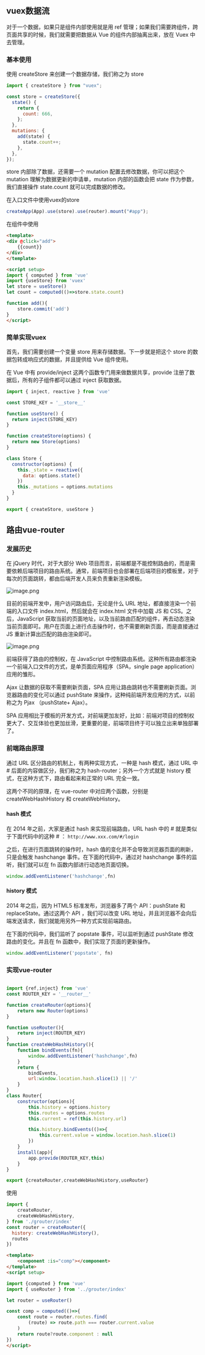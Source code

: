 ## vuex数据流


对于一个数据，如果只是组件内部使用就是用 ref 管理；如果我们需要跨组件，跨页面共享的时候，我们就需要把数据从 Vue 的组件内部抽离出来，放在 Vuex 中去管理。

### 基本使用

使用 createStore 来创建一个数据存储，我们称之为 store

```js
import { createStore } from "vuex";

const store = createStore({
  state() {
    return {
      count: 666,
    };
  },
  mutations: {
    add(state) {
      state.count++;
    },
  },
});
```

store 内部除了数据，还需要一个 mutation 配置去修改数据，你可以把这个 mutation 理解为数据更新的申请单，mutation 内部的函数会把 state 作为参数，我们直接操作 state.count 就可以完成数据的修改。

在入口文件中使用vuex的store
```js
createApp(App).use(store).use(router).mount("#app");
```

在组件中使用
```html
<template>
<div @click="add">
    {{count}}
</div>
</template>

<script setup>
import { computed } from 'vue'
import {useStore} from 'vuex'
let store = useStore()
let count = computed(()=>store.state.count)

function add(){
    store.commit('add')
}
</script>
```


### 简单实现vuex

首先，我们需要创建一个变量 store 用来存储数据。下一步就是把这个 store 的数据包转成响应式的数据，并且提供给 Vue 组件使用。

在 Vue 中有 provide/inject 这两个函数专门用来做数据共享，provide 注册了数据后，所有的子组件都可以通过 inject 获取数据。

```js
import { inject, reactive } from 'vue'

const STORE_KEY = '__store__'

function useStore() {
  return inject(STORE_KEY)
}

function createStore(options) {
  return new Store(options)
}

class Store {
  constructor(options) {
    this._state = reactive({
      data: options.state()
    })
    this._mutations = options.mutations
  }
}

export { createStore, useStore }
```


## 路由vue-router

### 发展历史

在 jQuery 时代，对于大部分 Web 项目而言，前端都是不能控制路由的，而是需要依赖后端项目的路由系统。通常，前端项目也会部署在后端项目的模板里，对于每次的页面跳转，都由后端开发人员来负责重新渲染模板。

![image.png](https://p9-juejin.byteimg.com/tos-cn-i-k3u1fbpfcp/9dec26a3999946beb19fa919f1e61179~tplv-k3u1fbpfcp-watermark.image?)


目前的前端开发中，用户访问路由后，无论是什么 URL 地址，都直接渲染一个前端的入口文件 index.html，然后就会在 index.html 文件中加载 JS 和 CSS。之后，JavaScript 获取当前的页面地址，以及当前路由匹配的组件，再去动态渲染当前页面即可。用户在页面上进行点击操作时，也不需要刷新页面，而是直接通过 JS 重新计算出匹配的路由渲染即可。

![image.png](https://p1-juejin.byteimg.com/tos-cn-i-k3u1fbpfcp/e7a0ac1493514e28b99c0ea6e02dc834~tplv-k3u1fbpfcp-watermark.image?)


前端获得了路由的控制权，在 JavaScript 中控制路由系统。这种所有路由都渲染一个前端入口文件的方式，是单页面应用程序（SPA，single page application）应用的雏形。

Ajax 让数据的获取不需要刷新页面，SPA 应用让路由跳转也不需要刷新页面。浏览器路由的变化可以通过 pushState 来操作，这种纯前端开发应用的方式，以前称之为 Pjax （pushState+ Ajax）。

SPA 应用相比于模板的开发方式，对前端更加友好，比如：前端对项目的控制权更大了、交互体验也更加丝滑，更重要的是，前端项目终于可以独立出来单独部署了。

### 前端路由原理

通过 URL 区分路由的机制上，有两种实现方式，一种是 hash 模式，通过 URL 中 # 后面的内容做区分，我们称之为 hash-router；另外一个方式就是 history 模式，在这种方式下，路由看起来和正常的 URL 完全一致。

这两个不同的原理，在 vue-router 中对应两个函数，分别是 createWebHashHistory 和 createWebHistory。

#### hash 模式

在 2014 年之前，大家是通过 hash 来实现前端路由，URL hash 中的 # 就是类似于下面代码中的这种 # ： `http://www.xxx.com/#/login`

之后，在进行页面跳转的操作时，hash 值的变化并不会导致浏览器页面的刷新，只是会触发 hashchange 事件。在下面的代码中，通过对 hashchange 事件的监听，我们就可以在 fn 函数内部进行动态地页面切换。

```js
window.addEventListener('hashchange',fn)
```


#### history 模式

2014 年之后，因为 HTML5 标准发布，浏览器多了两个 API：pushState 和 replaceState。通过这两个 API ，我们可以改变 URL 地址，并且浏览器不会向后端发送请求，我们就能用另外一种方式实现前端路由。

在下面的代码中，我们监听了 popstate 事件，可以监听到通过 pushState 修改路由的变化。并且在 fn 函数中，我们实现了页面的更新操作。

```js
window.addEventListener('popstate', fn)
```

### 实现vue-router

```js

import {ref,inject} from 'vue'
const ROUTER_KEY = '__router__'

function createRouter(options){
    return new Router(options)
}

function useRouter(){
    return inject(ROUTER_KEY)
}
function createWebHashHistory(){
    function bindEvents(fn){
        window.addEventListener('hashchange',fn)
    }
    return {
        bindEvents,
        url:window.location.hash.slice(1) || '/'
    }
}
class Router{
    constructor(options){
        this.history = options.history
        this.routes = options.routes
        this.current = ref(this.history.url)

        this.history.bindEvents(()=>{
            this.current.value = window.location.hash.slice(1)
        })
    }
    install(app){
        app.provide(ROUTER_KEY,this)
    }
}

export {createRouter,createWebHashHistory,useRouter}
```


使用 


```js
import {
    createRouter,
    createWebHashHistory,
} from './grouter/index'
const router = createRouter({
  history: createWebHashHistory(),
  routes
})
```

```html
<template>
    <component :is="comp"></component>
</template>
<script setup>

import {computed } from 'vue'
import { useRouter } from '../grouter/index'

let router = useRouter()

const comp = computed(()=>{
    const route = router.routes.find(
        (route) => route.path === router.current.value
    )
    return route?route.component : null
})
</script>
```

